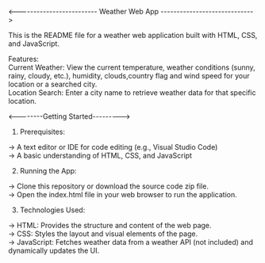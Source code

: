 <------------------------- Weather Web App ----------------------------->

This is the README file for a weather web application built with HTML, CSS, and JavaScript.
<br>

Features: <br>
Current Weather: View the current temperature, weather conditions (sunny, rainy, cloudy, etc.),
humidity, clouds,country flag and wind speed for your location or a searched city.
<br>
Location Search: Enter a city name to retrieve weather data for that specific location.
<br>

<--------Getting Started--------->

1) Prerequisites:<br>

-> A text editor or IDE for code editing (e.g., Visual Studio Code)<br>
-> A basic understanding of HTML, CSS, and JavaScript<br>

2) Running the App:<br>

-> Clone this repository or download the source code zip file.<br>
-> Open the index.html file in your web browser to run the application.<br>

3) Technologies Used:<br>

-> HTML: Provides the structure and content of the web page.<br>
-> CSS: Styles the layout and visual elements of the page.<br>
-> JavaScript: Fetches weather data from a weather API (not included) and dynamically updates the UI.<br>

